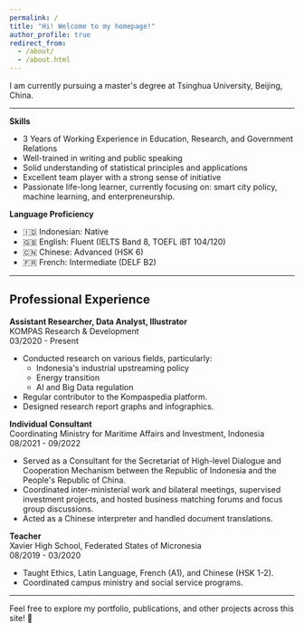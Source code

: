 ```yaml
---
permalink: /
title: "Hi! Welcome to my homepage!"
author_profile: true
redirect_from: 
  - /about/
  - /about.html
---
```


I am currently pursuing a master's degree at Tsinghua University, Beijing, China.

---

**Skills**
- 3 Years of Working Experience in Education, Research, and Government Relations  
- Well-trained in writing and public speaking  
- Solid understanding of statistical principles and applications
- Excellent team player with a strong sense of initiative  
- Passionate life-long learner, currently focusing on: smart city policy, machine learning, and enterpreneurship. 

**Language Proficiency**
- 🇮🇩 Indonesian: Native  
- 🇬🇧 English: Fluent (IELTS Band 8, TOEFL iBT 104/120)  
- 🇨🇳 Chinese: Advanced (HSK 6)  
- 🇫🇷 French: Intermediate (DELF B2)  

---

Professional Experience
---

**Assistant Researcher, Data Analyst, Illustrator**  
KOMPAS Research & Development  <br/>
03/2020 - Present <br/>

- Conducted research on various fields, particularly:  
  - Indonesia's industrial upstreaming policy <br/>
  - Energy transition <br/>
  - AI and Big Data regulation <br/>
- Regular contributor to the Kompaspedia platform.  
- Designed research report graphs and infographics.

**Individual Consultant**  
Coordinating Ministry for Maritime Affairs and Investment, Indonesia<br/>
08/2021 - 09/2022 <br/>

- Served as a Consultant for the Secretariat of High-level Dialogue and Cooperation Mechanism between the Republic of Indonesia and the People's Republic of China.  
- Coordinated inter-ministerial work and bilateral meetings, supervised investment projects, and hosted business matching forums and focus group discussions.  
- Acted as a Chinese interpreter and handled document translations.

**Teacher**  
Xavier High School, Federated States of Micronesia </br> 
08/2019 - 03/2020 </br>
- Taught Ethics, Latin Language, French (A1), and Chinese (HSK 1-2).  
- Coordinated campus ministry and social service programs.

---

Feel free to explore my portfolio, publications, and other projects across this site! 🌟

